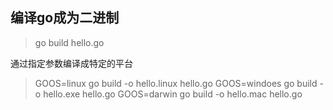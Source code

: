 编译go成为二进制
---
 
> go  build hello.go

通过指定参数编译成特定的平台
> GOOS=linux go build -o hello.linux hello.go
> GOOS=windoes go build -o hello.exe hello.go
> GOOS=darwin go build -o hello.mac hello.go

